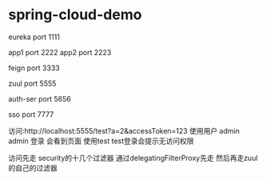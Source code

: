 # spring-cloud-demo
eureka port 1111

app1 port 2222
app2 port 2223

feign port 3333

zuul port 5555

auth-ser port 5656

sso port 7777

访问:http://localhost:5555/test?a=2&accessToken=123
使用用户 admin admin 登录  会看到页面
使用test test登录会提示无访问权限

访问先走 security的十几个过滤器  通过delegatingFilterProxy先走
然后再走zuul的自己的过滤器  